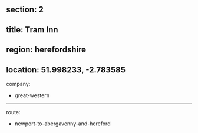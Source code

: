 section: 2
----
title: Tram Inn
----
region: herefordshire
----
location: 51.998233, -2.783585
----
company:
- great-western
----
route:
- newport-to-abergavenny-and-hereford
